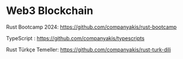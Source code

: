 # Web3 Blockchain

Rust Bootcamp 2024:
https://github.com/companyakis/rust-bootcamp

TypeScript :
https://github.com/companyakis/typescripts

Rust Türkçe Temeller:
https://github.com/companyakis/rust-turk-dili
